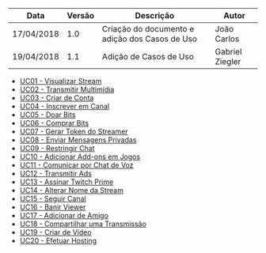 Data|Versão|Descrição|Autor
-----|------|---------|-------
17/04/2018|1.0|Criação do documento e adição dos Casos de Uso|João Carlos|
19/04/2018|1.1|Adição de Casos de Uso|Gabriel Ziegler|

* [UC01 - Visualizar Stream](Diagrama-Visualização-de-Stream)
* [UC02 - Transmitir Multimídia](Diagrama-Transmissão-Multimídia)
* [UC03 - Criar de Conta](Diagrama-Criação-de-Conta)
* [UC04 - Inscrever em Canal](Diagrama-Inscrição-em-Canal)
* [UC05 - Doar Bits](Diagrama-Doação-de-Bits)
* [UC06 - Comprar Bits](Diagrama-Compra-de-Bits)
* [UC07 - Gerar Token do Streamer](Diagrama-Geração-de-Token-do-Streamer)
* [UC08 - Enviar Mensagens Privadas](Diagrama-Mensagens-Privadas)
* [UC09 - Restringir Chat](Diagrama-Restrições-de-Chat)
* [UC10 - Adicionar Add-ons em Jogos](Diagrama-Adição-de-Add-ons-em-Jogos)
* [UC11 - Comunicar por Chat de Voz](Diagrama-Chat-de-Voz)
* [UC12 - Transmitir Ads](Diagrama-Transmissão-de-Ads)
* [UC13 - Assinar Twitch Prime](Diagrama-Assinatura-Twitch-Prime)
* [UC14 - Alterar Nome da Stream](Diagrama-Alterar-Nome-da-Stream)
* [UC15 - Seguir Canal](Diagrama-Seguir-Canal)
* [UC16 - Banir Viewer](Diagrama-Banir-Viewer)
* [UC17 - Adicionar de Amigo](Diagrama-Adição-de-Amigo)
* [UC18 - Compartilhar uma Transmissão](Diagrama-Compartilhar-uma-Transmissão)
* [UC19 - Criar de Vídeo](Diagrama-Criação-de-Vídeo)
* [UC20 - Efetuar Hosting](Diagrama-Hosting)

